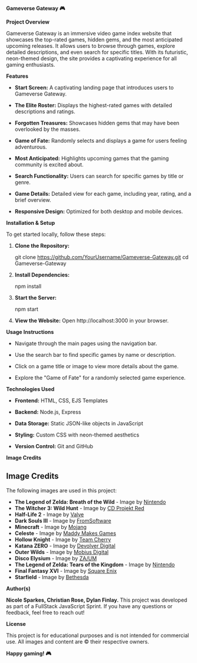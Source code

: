 **Gameverse Gateway 🎮**

**Project Overview**

Gameverse Gateway is an immersive video game index website that showcases the top-rated games, hidden gems, and the most anticipated upcoming releases. It allows users to browse through games, explore detailed descriptions, and even search for specific titles. With its futuristic, neon-themed design, the site provides a captivating experience for all gaming enthusiasts.

**Features**

- **Start Screen:** A captivating landing page that introduces users to Gameverse Gateway.

- **The Elite Roster:** Displays the highest-rated games with detailed descriptions and ratings.

- **Forgotten Treasures:** Showcases hidden gems that may have been overlooked by the masses.

- **Game of Fate:** Randomly selects and displays a game for users feeling adventurous.

- **Most Anticipated:** Highlights upcoming games that the gaming community is excited about.

- **Search Functionality:** Users can search for specific games by title or genre.

- **Game Details:** Detailed view for each game, including year, rating, and a brief overview.

- **Responsive Design:** Optimized for both desktop and mobile devices.

**Installation & Setup**

To get started locally, follow these steps:

1. **Clone the Repository:**

   git clone https://github.com/YourUsername/Gameverse-Gateway.git
   cd Gameverse-Gateway

2. **Install Dependencies:**

   npm install

3. **Start the Server:**

   npm start

4. **View the Website:**
Open http://localhost:3000 in your browser.

**Usage Instructions**

- Navigate through the main pages using the navigation bar.

- Use the search bar to find specific games by name or description.

- Click on a game title or image to view more details about the game.

- Explore the "Game of Fate" for a randomly selected game experience.

**Technologies Used**

- **Frontend:** HTML, CSS, EJS Templates

- **Backend:** Node.js, Express

- **Data Storage:** Static JSON-like objects in JavaScript

- **Styling:** Custom CSS with neon-themed aesthetics

- **Version Control:** Git and GitHub

**Image Credits**

## Image Credits

The following images are used in this project:

- **The Legend of Zelda: Breath of the Wild** - Image by [Nintendo](https://www.nintendo.com)
- **The Witcher 3: Wild Hunt** - Image by [CD Projekt Red](https://thewitcher.com)
- **Half-Life 2** - Image by [Valve](https://www.half-life2.com)
- **Dark Souls III** - Image by [FromSoftware](https://www.fromsoftware.jp)
- **Minecraft** - Image by [Mojang](https://www.minecraft.net)
- **Celeste** - Image by [Maddy Makes Games](https://www.celestegame.com)
- **Hollow Knight** - Image by [Team Cherry](https://www.hollowknight.com)
- **Katana ZERO** - Image by [Devolver Digital](https://www.devolverdigital.com)
- **Outer Wilds** - Image by [Mobius Digital](https://www.mobiusdigitalgames.com)
- **Disco Elysium** - Image by [ZA/UM](https://zaumstudio.com)
- **The Legend of Zelda: Tears of the Kingdom** - Image by [Nintendo](https://www.nintendo.com)
- **Final Fantasy XVI** - Image by [Square Enix](https://www.square-enix.com)
- **Starfield** - Image by [Bethesda](https://www.bethesda.net)

**Author(s)**

**Nicole Sparkes, Christian Rose, Dylan Finlay.**
This project was developed as part of a FullStack JavaScript Sprint. If you have any questions or feedback, feel free to reach out!

**License**

This project is for educational purposes and is not intended for commercial use. All images and content are © their respective owners.

**Happy gaming! 🎮**